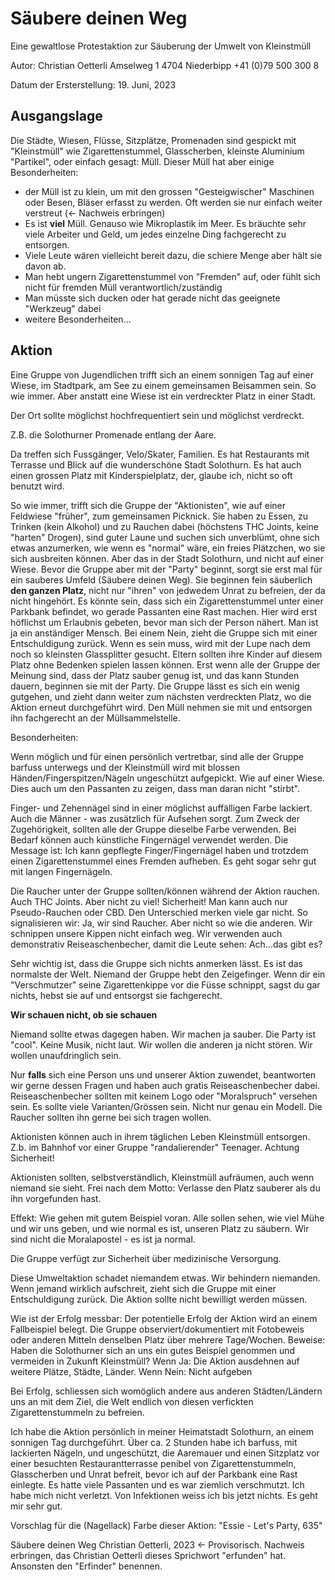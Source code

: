 # Säubere deinen Weg

Eine gewaltlose Protestaktion zur Säuberung der Umwelt von Kleinstmüll

Autor:
Christian Oetterli
Amselweg 1
4704 Niederbipp
+41 (0)79 500 300 8

Datum der Ersterstellung: 19. Juni, 2023

## Ausgangslage

Die Städte, Wiesen, Flüsse, Sitzplätze, Promenaden sind gespickt mit "Kleinstmüll" wie Zigarettenstummel, Glasscherben, kleinste Aluminium "Partikel", oder einfach gesagt: Müll.
Dieser Müll hat aber einige Besonderheiten:

- der Müll ist zu klein, um mit den grossen "Gesteigwischer" Maschinen oder Besen, Bläser erfasst zu werden. Oft werden sie nur einfach weiter verstreut (<- Nachweis erbringen)
- Es ist **viel** Müll. Genauso wie Mikroplastik im Meer. Es bräuchte sehr viele Arbeiter und Geld, um jedes einzelne Ding fachgerecht zu entsorgen.
- Viele Leute wären vielleicht bereit dazu, die schiere Menge aber hält sie davon ab.
- Man hebt ungern Zigarettenstummel von "Fremden" auf, oder fühlt sich nicht für fremden Müll verantwortlich/zuständig
- Man müsste sich ducken oder hat gerade nicht das geeignete "Werkzeug" dabei
- weitere Besonderheiten...

## Aktion
Eine Gruppe von Jugendlichen trifft sich an einem sonnigen Tag auf einer Wiese, im Stadtpark, am See zu einem gemeinsamen Beisammen sein. So wie immer.
Aber anstatt eine Wiese ist ein verdreckter Platz in einer Stadt.

Der Ort sollte möglichst hochfrequentiert sein und möglichst verdreckt.

Z.B. die Solothurner Promenade entlang der Aare.

Da treffen sich Fussgänger, Velo/Skater, Familien. Es hat Restaurants mit Terrasse und Blick auf die wunderschöne Stadt Solothurn.
Es hat auch einen grossen Platz mit Kinderspielplatz, der, glaube ich, nicht so oft benutzt wird.

So wie immer, trifft sich die Gruppe der "Aktionisten", wie auf einer Feldwiese "früher", zum gemeinsamen Picknick.
Sie haben zu Essen, zu Trinken (kein Alkohol) und zu Rauchen dabei (höchstens THC Joints, keine "harten" Drogen), sind guter Laune und suchen sich unverblümt, ohne sich etwas anzumerken, wie wenn es "normal" wäre, ein freies Plätzchen, wo sie sich ausbreiten können.
Aber das in der Stadt Solothurn, und nicht auf einer Wiese.
Bevor die Gruppe aber mit der "Party" beginnt, sorgt sie erst mal für ein sauberes Umfeld (Säubere deinen Weg).
Sie beginnen fein säuberlich **den ganzen Platz**, nicht nur "ihren" von jedwedem Unrat zu befreien, der da nicht hingehört.
Es könnte sein, dass sich ein Zigarettenstummel unter einer Parkbank befindet, wo gerade Passanten eine Rast machen. Hier wird erst höflichst um Erlaubnis gebeten, bevor man sich der Person nähert. Man ist ja ein anständiger Mensch. Bei einem Nein, zieht die Gruppe sich mit einer Entschuldigung zurück.
Wenn es sein muss, wird mit der Lupe nach dem noch so kleinsten Glassplitter gesucht.
Eltern sollten ihre Kinder auf diesem Platz ohne Bedenken spielen lassen können.
Erst wenn alle der Gruppe der Meinung sind, dass der Platz sauber genug ist, und das kann Stunden dauern, beginnen sie mit der Party.
Die Gruppe lässt es sich ein wenig gutgehen, und zieht dann weiter zum nächsten verdreckten Platz, wo die Aktion erneut durchgeführt wird.
Den Müll nehmen sie mit und entsorgen ihn fachgerecht an der Müllsammelstelle.

Besonderheiten:

Wenn möglich und für einen persönlich vertretbar, sind alle der Gruppe barfuss unterwegs und der Kleinstmüll wird mit blossen Händen/Fingerspitzen/Nägeln ungeschützt aufgepickt. Wie auf einer Wiese. Dies auch um den Passanten zu zeigen, dass man daran nicht "stirbt".

Finger- und Zehennägel sind in einer möglichst auffälligen Farbe lackiert. Auch die Männer - was zusätzlich für Aufsehen sorgt.
Zum Zweck der Zugehörigkeit, sollten alle der Gruppe dieselbe Farbe verwenden.
Bei Bedarf können auch künstliche Fingernägel verwendet werden. Die Message ist: Ich kann gepflegte Finger/Fingernägel haben und trotzdem einen Zigarettenstummel eines Fremden aufheben.
Es geht sogar sehr gut mit langen Fingernägeln.

Die Raucher unter der Gruppe sollten/können während der Aktion rauchen. Auch THC Joints. Aber nicht zu viel! Sicherheit!
Man kann auch nur Pseudo-Rauchen oder CBD. Den Unterschied merken viele gar nicht.
So signalisieren wir: Ja, wir sind Raucher. Aber nicht so wie die anderen. Wir schnippen unsere Kippen nicht einfach weg.
Wir verwenden auch demonstrativ Reiseaschenbecher, damit die Leute sehen: Ach...das gibt es?

Sehr wichtig ist, dass die Gruppe sich nichts anmerken lässt. Es ist das normalste der Welt. Niemand der Gruppe hebt den Zeigefinger.
Wenn dir ein "Verschmutzer" seine Zigarettenkippe vor die Füsse schnippt, sagst du gar nichts, hebst sie auf und entsorgst sie fachgerecht.

**Wir schauen nicht, ob sie schauen**

Niemand sollte etwas dagegen haben. Wir machen ja sauber. Die Party ist "cool". Keine Musik, nicht laut. Wir wollen die anderen ja nicht stören. Wir wollen unaufdringlich sein.

Nur **falls** sich eine Person uns und unserer Aktion zuwendet, beantworten wir gerne dessen Fragen und haben auch gratis Reiseaschenbecher dabei.
Reiseaschenbecher sollten mit keinem Logo oder "Moralspruch" versehen sein.
Es sollte viele Varianten/Grössen sein. Nicht nur genau ein Modell.
Die Raucher sollten ihn gerne bei sich tragen wollen.

Aktionisten können auch in ihrem täglichen Leben Kleinstmüll entsorgen. Z.b. im Bahnhof vor einer Gruppe "randalierender" Teenager. Achtung Sicherheit!

Aktionisten sollten, selbstverständlich, Kleinstmüll aufräumen, auch wenn niemand sie sieht.
Frei nach dem Motto: Verlasse den Platz sauberer als du ihn vorgefunden hast.

Effekt:
Wie gehen mit gutem Beispiel voran.
Alle sollen sehen, wie viel Mühe und wir uns geben, und wie normal es ist, unseren Platz zu säubern.
Wir sind nicht die Moralapostel - es ist ja normal.

Die Gruppe verfügt zur Sicherheit über medizinische Versorgung.

Diese Umweltaktion schadet niemandem etwas. Wir behindern niemanden. Wenn jemand wirklich aufschreit, zieht sich die Gruppe mit einer Entschuldigung zurück.
Die Aktion sollte nicht bewilligt werden müssen.

Wie ist der Erfolg messbar:
Der potentielle Erfolg der Aktion wird an einem Fallbeispiel belegt.
Die Gruppe observiert/dokumentiert mit Fotobeweis oder anderen Mitteln denselben Platz über mehrere Tage/Wochen.
Beweise: Haben die Solothurner sich an uns ein gutes Beispiel genommen und vermeiden in Zukunft Kleinstmüll?
Wenn Ja: Die Aktion ausdehnen auf weitere Plätze, Städte, Länder.
Wenn Nein: Nicht aufgeben

Bei Erfolg, schliessen sich womöglich andere aus anderen Städten/Ländern uns an mit dem Ziel, die Welt endlich von diesen verfickten Zigarettenstummeln zu befreien.

Ich habe die Aktion persönlich in meiner Heimatstadt Solothurn, an einem sonnigen Tag durchgeführt.
Über ca. 2 Stunden habe ich barfuss, mit lackierten Nägeln, und ungeschützt, die Aaremauer und einen Sitzplatz vor einer besuchten Restaurantterrasse penibel von Zigarettenstummeln, Glasscherben und Unrat befreit, bevor ich auf der Parkbank eine Rast einlegte.
Es hatte viele Passanten und es war ziemlich verschmutzt.
Ich habe mich nicht verletzt. Von Infektionen weiss ich bis jetzt nichts. Es geht mir sehr gut.

Vorschlag für die (Nagellack) Farbe dieser Aktion:
"Essie - Let's Party, 635"

Säubere deinen Weg
  Christian Oetterli, 2023 <- Provisorisch. Nachweis erbringen, das Christian Oetterli dieses Sprichwort "erfunden" hat. Ansonsten den "Erfinder" benennen.

